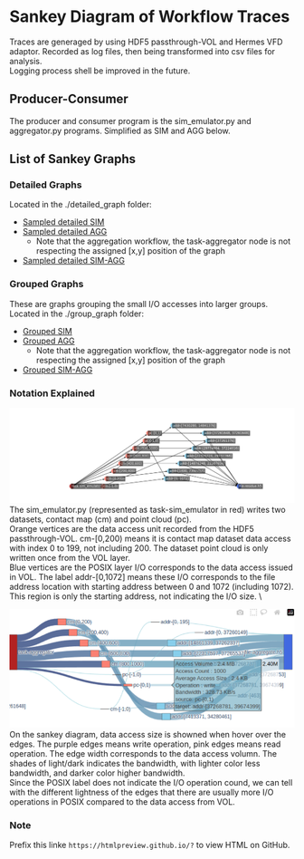 # Sankey Diagram of Workflow Traces
Traces are generaged by using HDF5 passthrough-VOL and Hermes VFD adaptor. Recorded as log files, then being transformed into csv files for analysis.\
Logging process shell be improved in the future.

## Producer-Consumer
The producer and consumer program is the sim_emulator.py and aggregator.py programs. Simplified as SIM and AGG below.

## List of Sankey Graphs
### Detailed Graphs 
Located in the ./detailed_graph folder:
- [Sampled detailed SIM](https://htmlpreview.github.io/?https://github.com/candiceT233/local-co-scheduling/blob/sankey-graph/sankey_diagram/detailed_graph/sankey-sampled-sim_w-vol-vfd-.html)
- [Sampled detailed AGG](https://htmlpreview.github.io/?https://github.com/candiceT233/local-co-scheduling/blob/sankey-graph/sankey_diagram/detailed_graph/sankey-sampled-agg-vol-vfd.html)
    - Note that the aggregation workflow, the task-aggregator node is not respecting the assigned [x,y] position of the graph
- [Sampled detailed SIM-AGG](https://htmlpreview.github.io/?https://github.com/candiceT233/local-co-scheduling/blob/sankey-graph/sankey_diagram/detailed_graph/sankey-sampled-agg-vol-vfd.html)

### Grouped Graphs
These are graphs grouping the small I/O accesses into larger groups. \
Located in the ./group_graph folder:
- [Grouped SIM](https://htmlpreview.github.io/?https://github.com/candiceT233/local-co-scheduling/blob/sankey-graph/sankey_diagram/group_graph/sankey-grouped-sim-vol-vfd-.html)
- [Grouped AGG](https://htmlpreview.github.io/?https://github.com/candiceT233/local-co-scheduling/blob/sankey-graph/sankey_diagram/group_graph/sankey-grouped-agg-vol-vfd.html)
    - Note that the aggregation workflow, the task-aggregator node is not respecting the assigned [x,y] position of the graph
- [Grouped SIM-AGG](https://htmlpreview.github.io/?https://github.com/candiceT233/local-co-scheduling/blob/sankey-graph/sankey_diagram/group_graph/sankey-grouped-sim_agg-vol-vfd.html)

### Notation Explained
![Simulation Data Object Diagram](group_graph/networkx-grouped-sim.png)
The sim_emulator.py (represented as task-sim_emulator in red) writes two datasets, contact map (cm) and point cloud (pc). \
Orange vertices are the data access unit recorded from the HDF5 passthrough-VOL. cm-[0,200) means it is contact map dataset data access with index 0 to 199, not including 200. The dataset point cloud is only written once from the VOL layer. \
Blue vertices are the POSIX layer I/O corresponds to the data access issued in VOL. The label addr-[0,1072] means these I/O corresponds to the file address location with starting address between 0 and 1072 (including 1072). This region is only the starting address, not indicating the I/O size. \

![Aggregation Write Snapshot](group_graph/snapshot.png)
On the sankey diagram, data access size is showned when hover over the edges. The  purple edges means write operation, pink edges means read operation. The edge width corresponds to the data access volumn. The shades of light/dark indicates the bandwidth, with lighter color less bandwidth, and darker color higher bandwidth. \
Since the POSIX label does not indicate the I/O operation cound, we can tell with the different lightness of the edges that there are usually more I/O operations in POSIX compared to the data access from VOL.

### Note
Prefix this linke `https://htmlpreview.github.io/?` to view HTML on GitHub.
